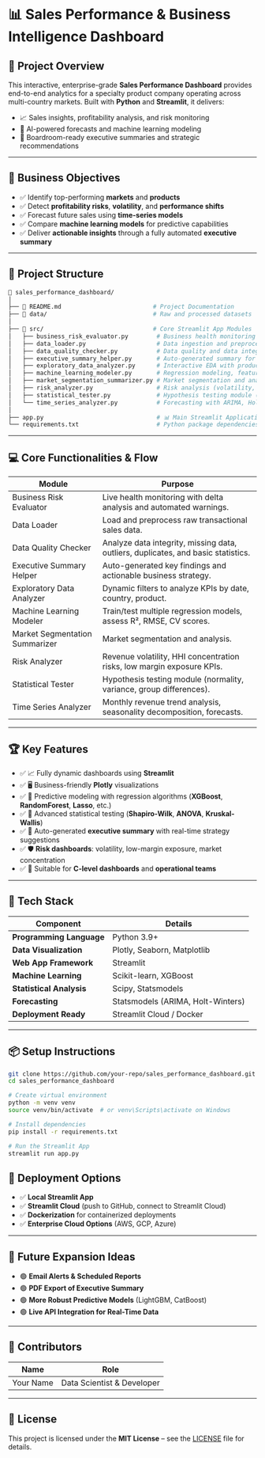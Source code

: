 # 📊 Sales Performance & Business Intelligence Dashboard

## 🚀 Project Overview
This interactive, enterprise-grade **Sales Performance Dashboard** provides end-to-end analytics for a specialty product company operating across multi-country markets. Built with **Python** and **Streamlit**, it delivers:

- 📈 Sales insights, profitability analysis, and risk monitoring
- 🤖 AI-powered forecasts and machine learning modeling
- 📝 Boardroom-ready executive summaries and strategic recommendations

---

## 📝 Business Objectives
- ✅ Identify top-performing **markets** and **products**
- ✅ Detect **profitability risks**, **volatility**, and **performance shifts**
- ✅ Forecast future sales using **time-series models**
- ✅ Compare **machine learning models** for predictive capabilities
- ✅ Deliver **actionable insights** through a fully automated **executive summary**

---

## 📂 Project Structure
```bash
📁 sales_performance_dashboard/
│
├── 📜 README.md                          # Project Documentation
├── 📁 data/                              # Raw and processed datasets
│
├── 📁 src/                               # Core Streamlit App Modules
│   ├── business_risk_evaluator.py        # Business health monitoring and alerts
│   ├── data_loader.py                    # Data ingestion and preprocessing logic
│   ├── data_quality_checker.py           # Data quality and data integrity reporting
│   ├── executive_summary_helper.py       # Auto-generated summary for executives
│   ├── exploratory_data_analyzer.py      # Interactive EDA with product and market filters
│   ├── machine_learning_modeler.py       # Regression modeling, feature importance, prediction
│   ├── market_segmentation_summarizer.py # Market segmentation and analysis
│   ├── risk_analyzer.py                  # Risk analysis (volatility, concentration, low margin)
│   ├── statistical_tester.py             # Hypothesis testing module (ANOVA, Shapiro, etc.)
│   └── time_series_analyzer.py           # Forecasting with ARIMA, Holt-Winters, etc.
│
├── app.py                                # 📊 Main Streamlit Application Entry Point
└── requirements.txt                      # Python package dependencies
```

---

## 💻 Core Functionalities & Flow

| Module                          | Purpose                                                                 |
|---------------------------------|-------------------------------------------------------------------------|
| Business Risk Evaluator         | Live health monitoring with delta analysis and automated warnings.     |
| Data Loader                     | Load and preprocess raw transactional sales data.                      |
| Data Quality Checker            | Analyze data integrity, missing data, outliers, duplicates, and basic statistics. |
| Executive Summary Helper        | Auto-generated key findings and actionable business strategy.          |
| Exploratory Data Analyzer       | Dynamic filters to analyze KPIs by date, country, product.              |
| Machine Learning Modeler        | Train/test multiple regression models, assess R², RMSE, CV scores.     |
| Market Segmentation Summarizer  | Market segmentation and analysis.                                       |
| Risk Analyzer                   | Revenue volatility, HHI concentration risks, low margin exposure KPIs. |
| Statistical Tester               | Hypothesis testing module (normality, variance, group differences).    |
| Time Series Analyzer            | Monthly revenue trend analysis, seasonality decomposition, forecasts.  |


---

## 🏆 Key Features

- ✅ 📈 Fully dynamic dashboards using **Streamlit**
- ✅ 🖥️ Business-friendly **Plotly** visualizations
- ✅ 🤖 Predictive modeling with regression algorithms (**XGBoost**, **RandomForest**, **Lasso**, etc.)
- ✅ 🧮 Advanced statistical testing (**Shapiro-Wilk**, **ANOVA**, **Kruskal-Wallis**)
- ✅ 📝 Auto-generated **executive summary** with real-time strategy suggestions
- ✅ 🛡️ **Risk dashboards**: volatility, low-margin exposure, market concentration
- ✅ 💼 Suitable for **C-level dashboards** and **operational teams**

---

## 🧰 Tech Stack

| Component              | Details                                              |
|-------------------------|------------------------------------------------------|
| **Programming Language** | Python 3.9+                                         |
| **Data Visualization**   | Plotly, Seaborn, Matplotlib                          |
| **Web App Framework**    | Streamlit                                           |
| **Machine Learning**     | Scikit-learn, XGBoost                               |
| **Statistical Analysis** | Scipy, Statsmodels                                  |
| **Forecasting**          | Statsmodels (ARIMA, Holt-Winters)                   |
| **Deployment Ready**     | Streamlit Cloud / Docker                             |

---

## 📦 Setup Instructions

```bash
git clone https://github.com/your-repo/sales_performance_dashboard.git
cd sales_performance_dashboard

# Create virtual environment
python -m venv venv
source venv/bin/activate  # or venv\Scripts\activate on Windows

# Install dependencies
pip install -r requirements.txt

# Run the Streamlit App
streamlit run app.py
```

## 🎁 Deployment Options

- ✅ **Local Streamlit App**
- ✅ **Streamlit Cloud** (push to GitHub, connect to Streamlit Cloud)
- ✅ **Dockerization** for containerized deployments
- ✅ **Enterprise Cloud Options** (AWS, GCP, Azure)

---

## 📌 Future Expansion Ideas

- 🟢 **Email Alerts & Scheduled Reports**
- 🟢 **PDF Export of Executive Summary**
- 🟢 **More Robust Predictive Models** (LightGBM, CatBoost)
- 🟢 **Live API Integration for Real-Time Data**

---

## 📢 Contributors

| Name       | Role                          |
|-------------|-------------------------------|
| Your Name   | Data Scientist & Developer    |

---

## 📄 License

This project is licensed under the **MIT License** – see the [LICENSE](LICENSE) file for details.
